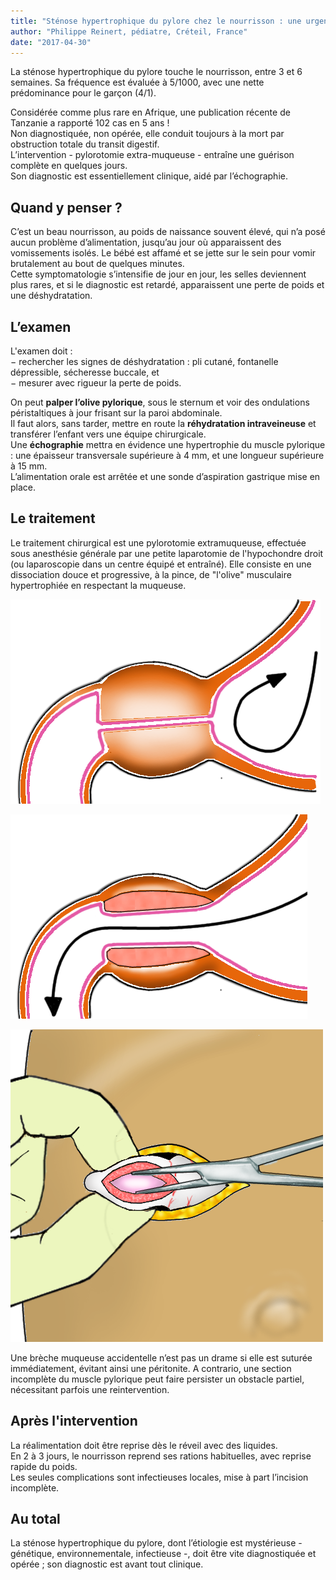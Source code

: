 ```yaml
---
title: "Sténose hypertrophique du pylore chez le nourrisson : une urgence vitale"
author: "Philippe Reinert, pédiatre, Créteil, France"
date: "2017-04-30"
---
```


<div class="teaser"><p>La sténose hypertrophique du pylore touche le nourrisson, entre 3 et 6 semaines. Sa fréquence est évaluée à 5/1000, avec une nette prédominance pour le garçon (4/1).</p></div>

Considérée comme plus rare en Afrique, une publication récente de Tanzanie a rapporté 102 cas en 5 ans !  
Non diagnostiquée, non opérée, elle conduit toujours à la mort par obstruction totale du transit digestif.  
L’intervention - pylorotomie extra-muqueuse - entraîne une guérison complète en quelques jours.  
Son diagnostic est essentiellement clinique, aidé par l’échographie.

## Quand y penser ?

C’est un beau nourrisson, au poids de naissance souvent élevé, qui n’a posé aucun problème d’alimentation, jusqu’au jour où apparaissent des vomissements isolés. Le bébé est affamé et se jette sur le sein pour vomir brutalement au bout de quelques minutes.  
Cette symptomatologie s’intensifie de jour en jour, les selles deviennent plus rares, et si le diagnostic est retardé, apparaissent une perte de poids et une déshydratation.

## L’examen

L'examen doit :  
− rechercher les signes de déshydratation : pli cutané, fontanelle dépressible, sécheresse buccale, et  
− mesurer avec rigueur la perte de poids.

On peut **palper l’olive pylorique**, sous le sternum et voir des ondulations péristaltiques à jour frisant sur la paroi abdominale.  
Il faut alors, sans tarder, mettre en route la **réhydratation intraveineuse** et transférer l’enfant vers une équipe chirurgicale.  
Une **échographie** mettra en évidence une hypertrophie du muscle pylorique : une épaisseur transversale supérieure à 4 mm, et une longueur supérieure à 15 mm.  
L’alimentation orale est arrêtée et une sonde d’aspiration gastrique mise en place.

## Le traitement

Le traitement chirurgical est une pylorotomie extramuqueuse, effectuée sous anesthésie générale par une petite laparotomie de l'hypochondre droit (ou laparoscopie dans un centre équipé et entraîné). Elle consiste en une dissociation douce et progressive, à la pince, de "l'olive" musculaire hypertrophiée en respectant la muqueuse.

![](stenosehyperpylore1.png)

![](stenosehyperpylore2.png)

![](stenosehyperpylore3.png)

Une brèche muqueuse accidentelle n’est pas un drame si elle est suturée immédiatement, évitant ainsi une péritonite. A contrario, une section incomplète du muscle pylorique peut faire persister un obstacle partiel, nécessitant parfois une reintervention.

## Après l'intervention

La réalimentation doit être reprise dès le réveil avec des liquides.  
En 2 à 3 jours, le nourrisson reprend ses rations habituelles, avec reprise rapide du poids.  
Les seules complications sont infectieuses locales, mise à part l’incision incomplète.

## Au total

La sténose hypertrophique du pylore, dont l’étiologie est mystérieuse - génétique, environnementale, infectieuse -, doit être vite diagnostiquée et opérée ; son diagnostic est avant tout clinique.

